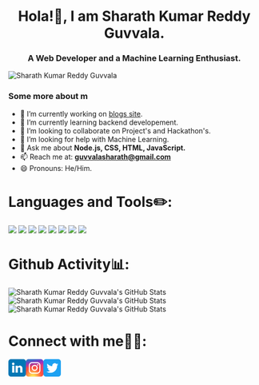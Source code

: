 <h1 align="center">Hola!👋, I am Sharath Kumar Reddy Guvvala.</h1>
<h3 align="center">A Web Developer and a Machine Learning Enthusiast.</h3>
<p align="left"> <img src="https://komarev.com/ghpvc/?username=sharathguvvala" alt="Sharath Kumar Reddy Guvvala" /> </p>


### Some more about m
- 🔭 I’m currently working on [blogs site](https://github.com/sharathguvvala/Blogs).
- 🌱 I’m currently learning backend developement.
- 👯 I’m looking to collaborate on Project's and Hackathon's.
- 🤔 I’m looking for help with Machine Learning.
- 💬 Ask me about **Node.js, CSS, HTML, JavaScript.**
- 📫 Reach me at: **guvvalasharath@gmail.com**
- 😄 Pronouns: He/Him.


# Languages and Tools:pencil2::

<code><a href="https://nodejs.org/en/" target="_blank"><img src="https://icongr.am/devicon/nodejs-original.svg?size=40&color=currentColor"></a></code>
<code><a href="https://www.npmjs.com/" target="_blank"><img src="https://icongr.am/devicon/npm-original-wordmark.svg?size=40&color=currentColor"></a></code>
<code><a href="https://git-scm.com/" target="_blank"><img src="https://icongr.am/devicon/git-original.svg?size=40&color=currentColor"></a></code>
<code><a href="https://www.mongodb.com/" target="_blank"><img src="https://icongr.am/devicon/mongodb-original.svg?size=40&color=currentColor"></a></code>
<code><img src="https://icongr.am/devicon/html5-original.svg?size=40&color=currentColor"></code>
<code><img src="https://icongr.am/devicon/css3-original.svg?size=40&color=currentColor"></code>
<code><img src="https://icongr.am/devicon/javascript-original.svg?size=40&color=currentColor"></code>
<code><a href="https://www.python.org/" target="_blank"><img src="https://icongr.am/devicon/python-original.svg?size=40&color=currentColor"></a></code>


# Github Activity📊:

<img src="https://github-readme-stats.vercel.app/api?username=sharathguvvala&&show_icons=true&theme=algolia" alt="Sharath Kumar Reddy Guvvala's GitHub Stats">
<img src="https://github-readme-stats.vercel.app/api/top-langs/?username=sharathguvvala&layout=compact&&show_icons=true&&theme=algolia" alt="Sharath Kumar Reddy Guvvala's GitHub Stats">
<img src="https://github-readme-streak-stats.herokuapp.com/?user=sharathguvvala&&show_icons=true&&theme=algolia" alt="Sharath Kumar Reddy Guvvala's GitHub Stats">


# Connect with me:man_technologist::

[<img align="left" alt="Sharath Kumar Reddy Guvvala | LinkedIn" width="35px" src="https://github.com/edent/SuperTinyIcons/blob/master/images/svg/linkedin.svg" />](https://www.linkedin.com/in/sharath-kumar-reddy-871ba0204/)
[<img align="left" alt="Sharath Kumar Reddy Guvvala | Instagram" width="35px" src="https://github.com/edent/SuperTinyIcons/blob/master/images/svg/instagram.svg" />](https://www.instagram.com/sharathguvvala/)
[<img align="left" alt="Sharath Kumar Reddy Guvvala | Twitter" width="35px" src="https://github.com/edent/SuperTinyIcons/blob/master/images/svg/twitter.svg" />](https://twitter.com/Sharathguvvala)

